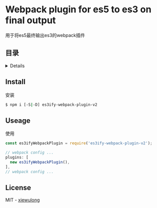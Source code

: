 # Webpack plugin for es5 to es3 on final output

用于将es5最终输出es3的webpack插件

## 目录

<details>

* [安装](#install)
* [使用](#useage)

</details>

## Install

安装

```bash
$ npm i [-S|-D] es3ify-webpack-plugin-v2
```

## Useage

使用

```js
const es3ifyWebpackPlugin = require('es3ify-webpack-plugin-v2');

// webpack config ...
plugins: [
  new es3ifyWebpackPlugin(),
],
// webpack config ...
```

## License

MIT - [xiewulong](https://github.com/xiewulong)
